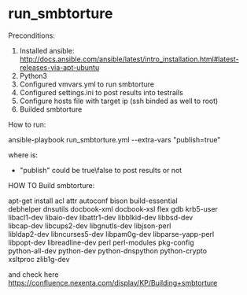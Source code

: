 # run_smbtorture
Preconditions:
1. Installed ansible: http://docs.ansible.com/ansible/latest/intro_installation.html#latest-releases-via-apt-ubuntu
2. Python3 
3. Configured vmvars.yml to run smbtorture
4. Configured settings.ini to post results into testrails
5. Configure hosts file with target ip (ssh binded as well to root)
6. Builded smbtorture


How to run:

 ansible-playbook run_smbtorture.yml --extra-vars "publish=true"

where is:
* "publish" 	could be true\false to post results or not


HOW TO Build smbtorture:

apt-get install acl attr autoconf bison build-essential \
  debhelper dnsutils docbook-xml docbook-xsl flex gdb krb5-user \
  libacl1-dev libaio-dev libattr1-dev libblkid-dev libbsd-dev \
  libcap-dev libcups2-dev libgnutls-dev libjson-perl \
  libldap2-dev libncurses5-dev libpam0g-dev libparse-yapp-perl \
  libpopt-dev libreadline-dev perl perl-modules pkg-config \
  python-all-dev python-dev python-dnspython python-crypto \
  xsltproc zlib1g-dev

and check here https://confluence.nexenta.com/display/KP/Building+smbtorture
